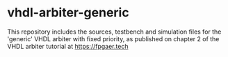 # vhdl-arbiter-generic

This repository includes the sources, testbench and simulation files for the 'generic' VHDL arbiter with fixed priority, as published on chapter 2 of the VHDL arbiter tutorial at https://fpgaer.tech
